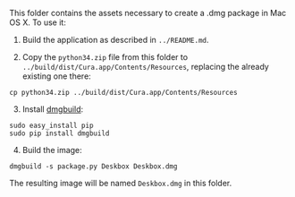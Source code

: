 This folder contains the assets necessary to create a .dmg package in Mac OS X.
To use it:

1. Build the application as described in `../README.md`.

2. Copy the `python34.zip` file from this folder to `../build/dist/Cura.app/Contents/Resources`, replacing the already existing one there:
```shell
cp python34.zip ../build/dist/Cura.app/Contents/Resources
```

3. Install [dmgbuild](https://bitbucket.org/al45tair/dmgbuild):  
```shell
sudo easy_install pip
sudo pip install dmgbuild
```

4. Build the image:  
```shell
dmgbuild -s package.py Deskbox Deskbox.dmg
```

The resulting image will be named `Deskbox.dmg` in this folder.
